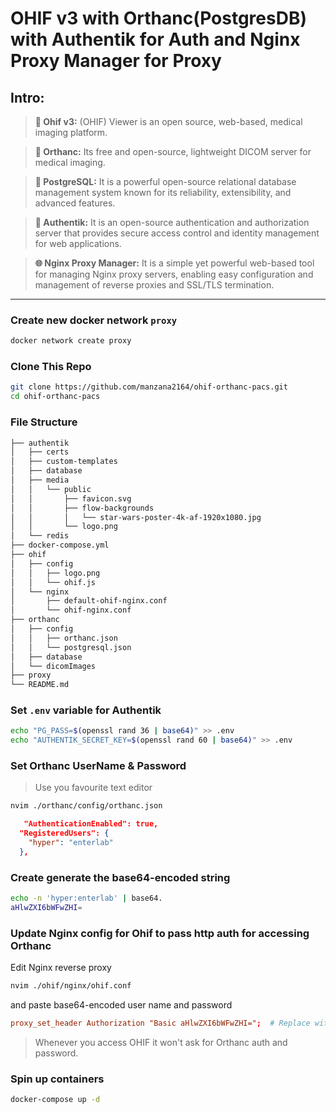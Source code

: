 
# OHIF v3 with Orthanc(PostgresDB) with Authentik for Auth and Nginx Proxy Manager for Proxy

## Intro:
> **🩻 Ohif v3:** (OHIF) Viewer is an open source, web-based, medical imaging platform.

> **📀 Orthanc:** Its free and open-source, lightweight DICOM server for medical imaging.

> **🐘 PostgreSQL:** It is a powerful open-source relational database management system known for its reliability, extensibility, and advanced features.

> **🔐 Authentik:** It is an open-source authentication and authorization server that provides secure access control and identity management for web applications.

> **🌐 Nginx Proxy Manager:** It is a simple yet powerful web-based tool for managing Nginx proxy servers, enabling easy configuration and management of reverse proxies and SSL/TLS termination.

---


### Create new docker network `proxy`

```bash
docker network create proxy
```

### Clone This Repo

```bash
git clone https://github.com/manzana2164/ohif-orthanc-pacs.git
cd ohif-orthanc-pacs
```

### File Structure

```bash
├── authentik
│   ├── certs
│   ├── custom-templates
│   ├── database
│   ├── media
│   │   └── public
│   │       ├── favicon.svg
│   │       ├── flow-backgrounds
│   │       │   └── star-wars-poster-4k-af-1920x1080.jpg
│   │       └── logo.png
│   └── redis
├── docker-compose.yml
├── ohif
│   ├── config
│   │   ├── logo.png
│   │   └── ohif.js
│   └── nginx
│       ├── default-ohif-nginx.conf
│       └── ohif-nginx.conf
├── orthanc
│   ├── config
│   │   ├── orthanc.json
│   │   └── postgresql.json
│   ├── database
│   └── dicomImages
├── proxy
└── README.md
```

### Set `.env` variable for Authentik

```bash
echo "PG_PASS=$(openssl rand 36 | base64)" >> .env
echo "AUTHENTIK_SECRET_KEY=$(openssl rand 60 | base64)" >> .env
```

### Set Orthanc UserName & Password
> Use you favourite text editor
```bash
nvim ./orthanc/config/orthanc.json
```
```json
   "AuthenticationEnabled": true,
  "RegisteredUsers": {
    "hyper": "enterlab"
  },
```

### Create generate the base64-encoded string
```bash
echo -n 'hyper:enterlab' | base64.
aHlwZXI6bWFwZHI=
```

### Update Nginx config for Ohif to pass http auth for accessing Orthanc
Edit Nginx reverse proxy
```bash
nvim ./ohif/nginx/ohif.conf
```
and paste base64-encoded user name and password

```conf
proxy_set_header Authorization "Basic aHlwZXI6bWFwZHI=";  # Replace with base64-encoded credentials
```
> Whenever you access OHIF it won't ask for Orthanc auth and password. 

### Spin up containers
```bash
docker-compose up -d
```
